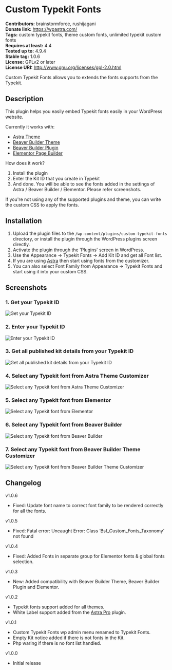 # Custom Typekit Fonts #
**Contributors:** brainstormforce, rushijagani  
**Donate link:** https://wpastra.com/  
**Tags:** custom typekit fonts, theme custom fonts, unlimited typekit custom fonts  
**Requires at least:** 4.4  
**Tested up to:** 4.9.4  
**Stable tag:** 1.0.6  
**License:** GPLv2 or later  
**License URI:** http://www.gnu.org/licenses/gpl-2.0.html  

Custom Typekit Fonts allows you to extends the fonts supports from the Typekit.

## Description ##

This plugin helps you easily embed Typekit fonts easily in your WordPress website.

Currently it works with:

* <a href="https://wpastra.com/?utm_source=wp-repo&utm_campaign=custom-typekit-fonts&utm_medium=description">Astra Theme</a>
* <a href="https://www.wpbeaverbuilder.com/?fla=713">Beaver Builder Theme</a>
* <a href="https://www.wpbeaverbuilder.com/?fla=713">Beaver Builder Plugin</a>
* <a href="https://elementor.com/?ref=1352">Elementor Page Builder</a>

How does it work?

1. Install the plugin
2. Enter the Kit ID that you create in Typekit
3. And done. You will be able to see the fonts added in the settings of Astra / Beaver Builder / Elementor. Please refer screenshots.

If you're not using any of the supported plugins and theme, you can write the custom CSS to apply the fonts.

## Installation ##

1. Upload the plugin files to the `/wp-content/plugins/custom-typekit-fonts` directory, or install the plugin through the WordPress plugins screen directly.
2. Activate the plugin through the 'Plugins' screen in WordPress.
3. Use the Appearance -> Typekit Fonts -> Add Kit ID and get all Font list.
4. If you are using [Astra](https://wpastra.com) then start using fonts from the customizer.
5. You can also select Font Family from Appearance -> Typekit Fonts and start using it into your custom CSS.

## Screenshots ##

### 1. Get your Typekit ID ###
![Get your Typekit ID](http://ps.w.org/custom-typekit-fonts/assets/screenshot-1.png)

### 2. Enter your Typekit ID  ###
![Enter your Typekit ID ](http://ps.w.org/custom-typekit-fonts/assets/screenshot-2.png)

### 3. Get all published kit details from your Typekit ID ###
![Get all published kit details from your Typekit ID](http://ps.w.org/custom-typekit-fonts/assets/screenshot-3.png)

### 4. Select any Typekit font from Astra Theme Customizer ###
![Select any Typekit font from Astra Theme Customizer](http://ps.w.org/custom-typekit-fonts/assets/screenshot-4.png)

### 5. Select any Typekit font from Elementor ###
![Select any Typekit font from Elementor](http://ps.w.org/custom-typekit-fonts/assets/screenshot-5.png)

### 6. Select any Typekit font from Beaver Builder ###
![Select any Typekit font from Beaver Builder](http://ps.w.org/custom-typekit-fonts/assets/screenshot-6.png)

### 7. Select any Typekit font from Beaver Builder Theme Customizer ###
![Select any Typekit font from Beaver Builder Theme Customizer](http://ps.w.org/custom-typekit-fonts/assets/screenshot-7.png)


## Changelog ##

v1.0.6
* Fixed: Update font name to correct font family to be rendered correctly for all the fonts. 

v1.0.5
* Fixed: Fatal error: Uncaught Error: Class ‘Bsf_Custom_Fonts_Taxonomy’ not found

v1.0.4
* Fixed: Added Fonts in separate group for Elementor fonts & global fonts selection.

v1.0.3
* New: Added compatibility with Beaver Builder Theme, Beaver Builder Plugin and Elementor.

v1.0.2
* Typekit fonts support added for all themes.
* White Label support added from the [Astra Pro](https://wpastra.com/pro/) plugin.

v1.0.1
* Custom Typekit Fonts wp admin menu renamed to Typekit Fonts.
* Empty Kit notice added if there is not fonts in the Kit.
* Php waring if there is no font list handled.

v1.0.0
* Initial release